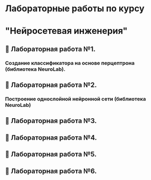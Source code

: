 # Лабораторные работы по курсу
#   "Нейросетевая инженерия"
## :maple_leaf: Лабораторная работа №1. 
### Создание классификатора на основе перцептрона (библиотека NeuroLab).


## :maple_leaf: Лабораторная работа №2.
### Построение однослойной нейронной сети (библиотека NeuroLab)
## :maple_leaf: Лабораторная работа №3.
## :maple_leaf: Лабораторная работа №4.
## :maple_leaf: Лабораторная работа №5.
## :maple_leaf: Лабораторная работа №6.
